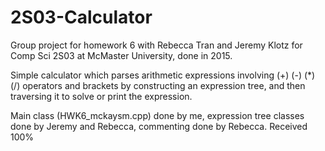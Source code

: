 # 2S03-Calculator

Group project for homework 6 with Rebecca Tran and Jeremy Klotz for Comp Sci 2S03 at McMaster University, done in 2015. 

Simple calculator which parses arithmetic expressions involving (+) (-) (*) (/) operators and brackets by constructing an expression tree, and then traversing it to solve or print the expression. 

Main class  (HWK6_mckaysm.cpp) done by me, expression tree classes done by Jeremy and Rebecca, commenting done by Rebecca. Received 100%